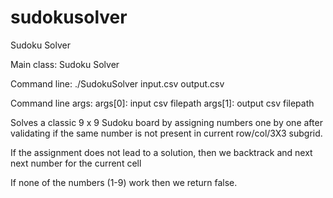 sudokusolver
============

Sudoku Solver

Main class:
Sudoku Solver

Command line: 
./SudokuSolver input.csv output.csv

Command line args:
args[0]: input csv filepath
args[1]: output csv filepath

Solves a classic 9 x 9 Sudoku board by 
assigning numbers one by one after validating
if the same number is not present in current row/col/3X3 subgrid.

If the assignment does not lead to a solution, then we backtrack
and next next number for the current cell

If none of the numbers (1-9) work then we return false.

